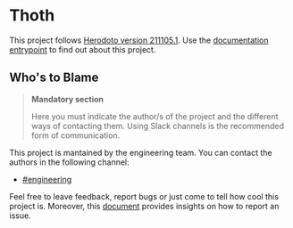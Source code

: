 # Thoth

This project follows [Herodoto version 211105.1](https://github.com/wiris/herodotos/). Use the [documentation entrypoint](docs/README.md) to find out about this project.

## Who's to Blame

> **Mandatory section**
>
> Here you must indicate the author/s of the project and the different ways of contacting them. Using Slack channels is the recommended form of communication.

This project is mantained by the engineering team. You can contact the authors in the following channel:

- [#engineering](https://wiris.slack.com/archives/C010P3E9AHH)

Feel free to leave feedback, report bugs or just come to tell how cool this project is. Moreover, this [document](docs/ISSUE_REPORTING.md) provides insights on how to report an issue.